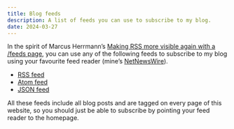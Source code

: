 ```yaml
---
title: Blog feeds
description: A list of feeds you can use to subscribe to my blog.
date: 2024-03-27
---
```


In the spirit of Marcus Herrmann’s [Making RSS more visible again with a /feeds page](https://marcus.io/blog/making-rss-more-visible-again-with-slash-feeds), you can use any of the following feeds to subscribe to my blog using your favourite feed reader (mine’s [NetNewsWire](https://netnewswire.com)).

* [RSS feed](/blog/rss.xml)
* [Atom feed](/blog/atom.xml)
* [JSON feed](/blog/feed.json)

All these feeds include all blog posts and are tagged on every page of this website, so you should just be able to subscribe by pointing your feed reader to the homepage.
